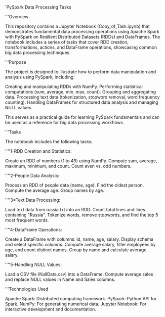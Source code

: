 'PySpark Data Processing Tasks 


'''Overview


This repository contains a Jupyter Notebook (Copy_of_Task.ipynb) that demonstrates fundamental data processing operations using Apache Spark with PySpark on Resilient Distributed Datasets (RDDs) and DataFrames. The notebook includes a series of tasks that cover RDD creation, transformations, actions, and DataFrame operations, showcasing common big data processing techniques.



'''Purpose



The project is designed to illustrate how to perform data manipulation and analysis using PySpark, including:



Creating and manipulating RDDs with NumPy.
Performing statistical computations (sum, average, min, max, count).
Grouping and aggregating data.
Processing text data (tokenization, stopword removal, word frequency counting).
Handling DataFrames for structured data analysis and managing NULL values.



This serves as a practical guide for learning PySpark fundamentals and can be used as a reference for big data processing workflows.



'''Tasks



The notebook includes the following tasks:



''''1-RDD Creation and Statistics:



Create an RDD of numbers (1 to 49) using NumPy.
Compute sum, average, maximum, minimum, and count.
Count even vs. odd numbers.



''''2-People Data Analysis:


Process an RDD of people data (name, age).
Find the oldest person.
Compute the average age.
Group names by age.



''''3=Text Data Processing:

Load text data from russia.txt into an RDD.
Count total lines and lines containing "Russia".
Tokenize words, remove stopwords, and find the top 5 most frequent words.



''''4-DataFrame Operations:



Create a DataFrame with columns: id, name, age, salary.
Display schema and select specific columns.
Compute average salary, filter employees by age, and count distinct names.
Group by name and calculate average salary.




''''5-Handling NULL Values:



Load a CSV file (NullData.csv) into a DataFrame.
Compute average sales and replace NULL values in Name and Sales columns.




'''Technologies Used



Apache Spark: Distributed computing framework.
PySpark: Python API for Spark.
NumPy: For generating numerical data.
Jupyter Notebook: For interactive development and documentation.
